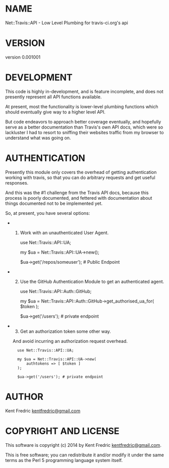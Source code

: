 # NAME

Net::Travis::API - Low Level Plumbing for travis-ci.org's api

# VERSION

version 0.001001

# DEVELOPMENT

This code is highly in-development, and is feature incomplete, and does not presently represent all API functions available.

At present, most the functionality is lower-level plumbing functions which should eventually give way to a higher level API.

But code endeavors to approach better coverage eventually, and hopefully serve as a better documentation than Travis's own API
docs, which were so lackluster I had to resort to sniffing their websites traffic from my browser to understand what was going
on.

# AUTHENTICATION

Presently this module only covers the overhead of getting authentication working with travis, so that you can do arbitrary
requests and get useful responses.

And this was the #1 challenge from the Travis API docs, because this process is poorly documented, and fettered with
documentation about things documented not to be implemented yet.

So, at present, you have several options:

- 1. Work with an unauthenticated User Agent.

        use Net::Travis::API::UA;

        my $ua = Net::Travis::API::UA->new();

        $ua->get('/repos/someuser'); # Public Endpoint

- 2. Use the GitHub Authentication Module to get an authenticated agent.

        use Net::Travis::API::Auth::GitHub;

        my $ua = Net::Travis::API::Auth::GitHub->get_authorised_ua_for( $token );

        $ua->get('/users'); # private endpoint

- 3. Get an authorization token some other way.

    And avoid incurring an authorization request overhead.

        use Net::Travis::API::UA;

        my $ua = Net::Travis::API::UA->new(
            authtokens => [ $token ]
        );

        $ua->get('/users'); # private endpoint

# AUTHOR

Kent Fredric <kentfredric@gmail.com>

# COPYRIGHT AND LICENSE

This software is copyright (c) 2014 by Kent Fredric <kentfredric@gmail.com>.

This is free software; you can redistribute it and/or modify it under
the same terms as the Perl 5 programming language system itself.
